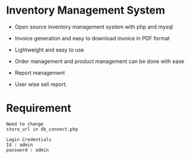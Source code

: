 # Inventory Management System


- Open source inventory management system with php and mysql

- Invoice generation and easy to download invoice in PDF format

- Lightweight and easy to use

- Order management and product management can be done with ease

- Report management

- User wise sell report.

# Requirement

```
Need to change
store_url in db_connect.php

Login Credentials
Id : admin
password : admin
```
